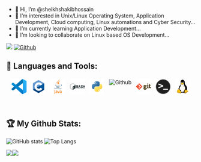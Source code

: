 - 👋 Hi, I’m @sheikhshakibhossain
- 👀 I’m interested in Unix/Linux Operating System, Application Development, Cloud computing, Linux automations and Cyber Security...
- 🌱 I’m currently learning Application Development...
- 💞️ I’m looking to collaborate on Linux based OS Development...

![](https://visitor-badge.laobi.icu/badge?page_id=sheikhshakibhossain.sheikhshakibhossain) [![Github](https://img.shields.io/github/followers/sheikhshakibhossain?label=Followers&logo=Github)](https://github.com/sheikhshakibhossain)


## 🧰 Languages and Tools:
<p align="center">
<img src="https://raw.githubusercontent.com/github/explore/80688e429a7d4ef2fca1e82350fe8e3517d3494d/topics/visual-studio-code/visual-studio-code.png" alt="VS Code" height="40" style="vertical-align:top; margin:4px">
  
<img src="https://raw.githubusercontent.com/github/explore/80688e429a7d4ef2fca1e82350fe8e3517d3494d/topics/c/c.png" alt="C " height="40" style="vertical-align:top; margin:4px">
 <img src="https://raw.githubusercontent.com/github/explore/80688e429a7d4ef2fca1e82350fe8e3517d3494d/topics/java/java.png" alt="Java " height="40" style="vertical-align:top; margin:4px">
  <img src="https://raw.githubusercontent.com/github/explore/80688e429a7d4ef2fca1e82350fe8e3517d3494d/topics/bash/bash.png" alt="Bash " height="40" style="vertical-align:top; margin:4px">
  
<img src="https://raw.githubusercontent.com/github/explore/80688e429a7d4ef2fca1e82350fe8e3517d3494d/topics/python/python.png" alt="Python" height="40" style="vertical-align:top; margin:4px">

<img src="https://cdn-icons-png.flaticon.com/512/5968/5968866.png" alt="Github" height="40" style="vertical-align:top; margin:4px">
<img src="https://raw.githubusercontent.com/github/explore/80688e429a7d4ef2fca1e82350fe8e3517d3494d/topics/git/git.png" alt="Git" height="40" style="vertical-align:top; margin:4px">
<img src="https://raw.githubusercontent.com/github/explore/80688e429a7d4ef2fca1e82350fe8e3517d3494d/topics/terminal/terminal.png" alt="Terminal" height="40" style="vertical-align:top; margin:4px">
<img src="https://raw.githubusercontent.com/github/explore/80688e429a7d4ef2fca1e82350fe8e3517d3494d/topics/linux/linux.png" alt="Linux" height="40" style="vertical-align:top; margin:4px" alt="Windows" height="40" style="vertical-align:top; margin:4px">
</p>
<br />


## :trophy: My Github Stats:

<!--
![GitHub stats](https://readme-stats-cfgj2cxdy.vercel.app/api?username=sheikhshakibhossain&count_private=true&show_icons=true&theme=tokyonight)
![Top Langs](https://readme-stats-cfgj2cxdy.vercel.app/api/top-langs/?username=sheikhshakibhossain&hide=php&theme=tokyonight)
-->
<div>
  
  ![GitHub stats](https://readme-stats-cfgj2cxdy.vercel.app/api?username=sheikhshakibhossain&count_private=true&show_icons=true&theme=tokyonight)
![Top Langs](https://readme-stats-cfgj2cxdy.vercel.app/api/top-langs/?username=sheikhshakibhossain&hide=php&theme=tokyonight)
  
<a href="https://github-readme-stats.vercel.app/api?username=sheikhshakibhossain&theme=tokyonight">
  <img  align="left" src="https://github-readme-stats.vercel.app/api?username=sheikhshakibhossain&count_private=true&show_icons=true&theme=tokyonight" />
</a>
<a href="https://github-readme-stats.vercel.app/api/top-langs/?username=sheikhshakibhossain&hide=php&theme=tokyonight">
  <img align="left" src="https://github-readme-stats.vercel.app/api/top-langs/?username=sheikhshakibhossain&hide=php&theme=tokyonight" />
</a>
</div>



